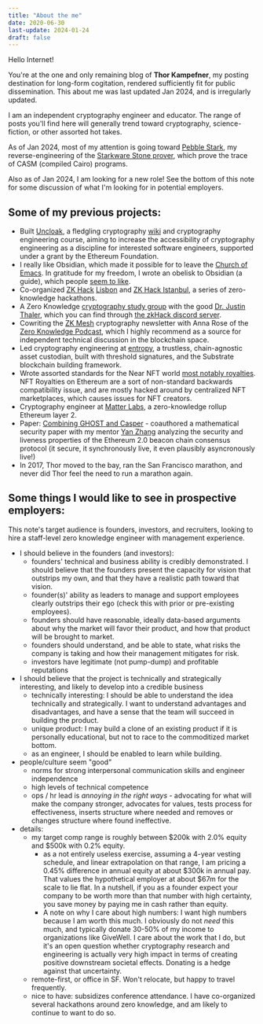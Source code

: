 ```yaml
---
title: "About the me"
date: 2020-06-30
last-update: 2024-01-24
draft: false
---
```


Hello Internet!

You're at the one and only remaining blog of **Thor Kampefner**, my posting destination for long-form cogitation, rendered sufficiently fit for public dissemination. This about me was last updated Jan 2024, and is irregularly updated. 

I am an independent cryptography engineer and educator. The range of posts you'll find here will generally trend toward cryptography, science-fiction, or other assorted hot takes.

As of Jan 2024, most of my attention is going toward [Pebble Stark](https://github.com/thor314/pebble-stark), my reverse-engineering of the [Starkware Stone prover](https://github.com/starkware-libs/stone-prover/tree/main), which prove the trace of CASM (compiled Cairo) programs.

Also as of Jan 2024, I am looking for a new role! See the bottom of this note for some discussion of what I'm looking for in potential employers.

## Some of my previous projects:
- Built [Uncloak](https://github.com/thor314/uncloak), a fledgling cryptography [wiki](https://uncloak.org/) and cryptography engineering course, aiming to increase the accessibility of cryptography engineering as a discipline for interested software engineers, supported under a grant by the Ethereum Foundation.
- I really like Obsidian, which made it possible for to leave the [Church of Emacs](https://stallman.org/saint.html). In gratitude for my freedom, I wrote an obelisk to Obsidian (a guide), which people [seem to like](https://github.com/thor314/obsidian-setup). 
- Co-organized [ZK Hack](https://zkhack.dev/) [Lisbon]() and [ZK Hack Istanbul](https://www.zkistanbul.com/), a series of zero-knowledge hackathons.
- A Zero Knowledge [cryptography study group](https://github.com/thor314/pazk) with the good [Dr. Justin Thaler](https://people.cs.georgetown.edu/jthaler/), which you can find through [the zkHack discord server](discord.com/invite/tHXyEbEqVN).
- Cowriting the [ZK Mesh](https://zkmesh.substack.com) cryptography newsletter with Anna Rose of the [Zero Knowledge Podcast](https://zeroknowledge.fm/), which I highly recommend as a source for independent technical discussion in the blockchain space.
- Led cryptography engineering at [entropy](https://entropy.xyz/), a trustless, chain-agnostic asset custodian, built with threshold signatures, and the Substrate blockchain building framework.
- Wrote assorted standards for the Near NFT world [most notably royalties](https://github.com/near/NEPs/blob/master/specs/Standards/NonFungibleToken/Payout.md). NFT Royalties on Ethereum are a sort of non-standard backwards compatibility issue, and are mostly hacked around by centralized NFT marketplaces, which causes issues for NFT creators.
- Cryptography engineer at [Matter Labs](https://matter-labs.io/), a zero-knowledge rollup Ethereum layer 2.
- Paper: [Combining GHOST and Casper](https://arxiv.org/abs/2003.03052) - coauthored a mathematical security paper with my mentor [Yan Zhang](https://twitter.com/krzhang) analyzing the security and liveness properties of the Ethereum 2.0 beacon chain consensus protocol (it secure, it synchronously live, it even plausibly asyncronously live!)
- In 2017, Thor moved to the bay, ran the San Francisco marathon, and never did Thor feel the need to run a marathon again.

## Some things I would like to see in prospective employers:
This note's target audience is founders, investors, and recruiters, looking to hire a staff-level zero knowledge engineer with management experience.

- I should believe in the founders (and investors):
    - founders' technical and business ability is credibly demonstrated. I should believe that the founders present the capacity for vision that outstrips my own, and that they have a realistic path toward that vision.
    - founder(s)' ability as leaders to manage and support employees clearly outstrips their ego (check this with prior or pre-existing employees).
    - founders should have reasonable, ideally data-based arguments about why the market will favor their product, and how that product will be brought to market.
    - founders should understand, and be able to state, what risks the company is taking and how their management mitigates for risk.
    - investors have legitimate (not pump-dump) and profitable reputations
- I should believe that the project is technically and strategically interesting, and likely to develop into a credible business
    - technically interesting: I should be able to understand the idea technically and strategically. I want to understand advantages and disadvantages, and have a sense that the team will succeed in building the product.
    - unique product: I may build a clone of an existing product if it is personally educational, but not to race to the commoditized market bottom.
    - as an engineer, I should be enabled to learn while building.
- people/culture seem "good"
    - norms for strong interpersonal communication skills and engineer independence
    - high levels of technical competence
    - ops / hr lead is *annoying in the right ways* - advocating for what will make the company stronger, advocates for values, tests process for effectiveness, inserts structure where needed and removes or changes structure where found ineffective.
- details:
    - my target comp range is roughly between  \$200k with 2.0% equity and \$500k with 0.2\% equity.
        - as a not entirely useless exercise, assuming a 4-year vesting schedule, and linear extrapolation on that range, I am pricing a 0.45\% difference in annual equity at about \$300k in annual pay. That values the hypothetical employer at about \$67m for the scale to lie flat. In a nutshell, if you as a founder expect your company to be worth more than that number with high certainty, you save money by paying me in cash rather than equity.
        - A note on why I care about high numbers: I want high numbers because I am worth this much. I obviously do not *need* this much, and typically donate 30-50% of my income to organizations like GiveWell. I care about the work that I do, but it's an open question whether cryptography research and engineering is actually very high impact in terms of creating positive downstream societal effects. Donating is a hedge against that uncertainty.
    - remote-first, or office in SF. Won't relocate, but happy to travel frequently.
    - nice to have: subsidizes conference attendance. I have co-organized several hackathons around zero knowledge, and am likely to continue to want to do so.